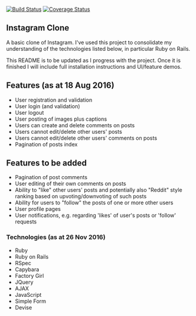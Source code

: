 [![Build Status](https://travis-ci.org/awye765/instagram_clone.svg?branch=master)](https://travis-ci.org/awye765/instagram_clone) [![Coverage Status](https://coveralls.io/repos/github/awye765/instagram_clone/badge.svg?branch=master)](https://coveralls.io/github/awye765/instagram_clone?branch=master)

## Instagram Clone

A basic clone of Instagram.  I've used this project to consolidate my understanding of the technologies listed below, in particular Ruby on Rails.  

This README is to be updated as I progress with the project.  Once it is finished I will include full installation instructions and UI/feature demos.

## Features (as at 18 Aug 2016)

* User registration and validation
* User login (and validation)
* User logout
* User posting of images plus captions
* Users can create and delete comments on posts
* Users cannot edit/delete other users' posts
* Users cannot edit/delete other users' comments on posts
* Pagination of posts index

## Features to be added

* Pagination of post comments
* User editing of their own comments on posts
* Ability to "like" other users' posts and potentially also "Reddit" style ranking based on upvoting/downvoting of such posts
* Ability for users to "follow" the posts of one or more other users
* User profile pages
* User notifications, e.g. regarding 'likes' of user's posts or 'follow' requests

### Technologies (as at 26 Nov 2016)

* Ruby
* Ruby on Rails
* RSpec
* Capybara  
* Factory Girl
* JQuery
* AJAX
* JavaScript
* Simple Form
* Devise
